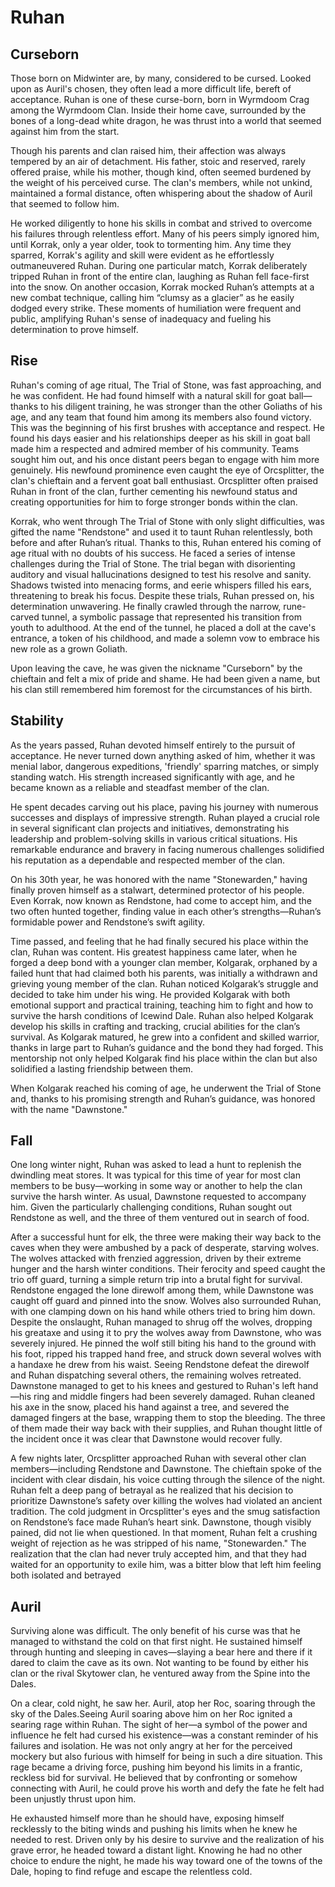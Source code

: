 # Ruhan

## Curseborn

Those born on Midwinter are, by many, considered to be cursed. Looked upon as Auril's chosen, they often lead a more difficult life, bereft of acceptance. Ruhan is one of these curse-born, born in Wyrmdoom Crag among the Wyrmdoom Clan. Inside their home cave, surrounded by the bones of a long-dead white dragon, he was thrust into a world that seemed against him from the start.

Though his parents and clan raised him, their affection was always tempered by an air of detachment. His father, stoic and reserved, rarely offered praise, while his mother, though kind, often seemed burdened by the weight of his perceived curse. The clan's members, while not unkind, maintained a formal distance, often whispering about the shadow of Auril that seemed to follow him.

He worked diligently to hone his skills in combat and strived to overcome his failures through relentless effort. Many of his peers simply ignored him, until Korrak, only a year older, took to tormenting him. Any time they sparred, Korrak's agility and skill were evident as he effortlessly outmaneuvered Ruhan. During one particular match, Korrak deliberately tripped Ruhan in front of the entire clan, laughing as Ruhan fell face-first into the snow. On another occasion, Korrak mocked Ruhan’s attempts at a new combat technique, calling him “clumsy as a glacier” as he easily dodged every strike. These moments of humiliation were frequent and public, amplifying Ruhan's sense of inadequacy and fueling his determination to prove himself. 

## Rise

Ruhan's coming of age ritual, The Trial of Stone, was fast approaching, and he was confident. He had found himself with a natural skill for goat ball—thanks to his diligent training, he was stronger than the other Goliaths of his age, and any team that found him among its members also found victory. This was the beginning of his first brushes with acceptance and respect. He found his days easier and his relationships deeper as his skill in goat ball made him a respected and admired member of his community. Teams sought him out, and his once distant peers began to engage with him more genuinely. His newfound prominence even caught the eye of Orcsplitter, the clan's chieftain and a fervent goat ball enthusiast. Orcsplitter often praised Ruhan in front of the clan, further cementing his newfound status and creating opportunities for him to forge stronger bonds within the clan.

Korrak, who went through The Trial of Stone with only slight difficulties, was gifted the name "Rendstone" and used it to taunt Ruhan relentlessly, both before and after Ruhan’s ritual. Thanks to this, Ruhan entered his coming of age ritual with no doubts of his success. He faced a series of intense challenges during the Trial of Stone. The trial began with disorienting auditory and visual hallucinations designed to test his resolve and sanity. Shadows twisted into menacing forms, and eerie whispers filled his ears, threatening to break his focus. Despite these trials, Ruhan pressed on, his determination unwavering. He finally crawled through the narrow, rune-carved tunnel, a symbolic passage that represented his transition from youth to adulthood. At the end of the tunnel, he placed a doll at the cave's entrance, a token of his childhood, and made a solemn vow to embrace his new role as a grown Goliath.

Upon leaving the cave, he was given the nickname "Curseborn" by the chieftain and felt a mix of pride and shame. He had been given a name, but his clan still remembered him foremost for the circumstances of his birth.


## Stability

As the years passed, Ruhan devoted himself entirely to the pursuit of acceptance. He never turned down anything asked of him, whether it was menial labor, dangerous expeditions, 'friendly' sparring matches, or simply standing watch. His strength increased significantly with age, and he became known as a reliable and steadfast member of the clan.

He spent decades carving out his place, paving his journey with numerous successes and displays of impressive strength. Ruhan played a crucial role in several significant clan projects and initiatives, demonstrating his leadership and problem-solving skills in various critical situations. His remarkable endurance and bravery in facing numerous challenges solidified his reputation as a dependable and respected member of the clan.

On his 30th year, he was honored with the name "Stonewarden," having finally proven himself as a stalwart, determined protector of his people. Even Korrak, now known as Rendstone, had come to accept him, and the two often hunted together, finding value in each other’s strengths—Ruhan’s formidable power and Rendstone’s swift agility.

Time passed, and feeling that he had finally secured his place within the clan, Ruhan was content. His greatest happiness came later, when he forged a deep bond with a younger clan member, Kolgarak, orphaned by a failed hunt that had claimed both his parents, was initially a withdrawn and grieving young member of the clan. Ruhan noticed Kolgarak’s struggle and decided to take him under his wing. He provided Kolgarak with both emotional support and practical training, teaching him to fight and how to survive the harsh conditions of Icewind Dale. Ruhan also helped Kolgarak develop his skills in crafting and tracking, crucial abilities for the clan’s survival. As Kolgarak matured, he grew into a confident and skilled warrior, thanks in large part to Ruhan’s guidance and the bond they had forged. This mentorship not only helped Kolgarak find his place within the clan but also solidified a lasting friendship between them.

When Kolgarak reached his coming of age, he underwent the Trial of Stone and, thanks to his promising strength and Ruhan’s guidance, was honored with the name "Dawnstone."

## Fall

One long winter night, Ruhan was asked to lead a hunt to replenish the dwindling meat stores. It was typical for this time of year for most clan members to be busy—working in some way or another to help the clan survive the harsh winter. As usual, Dawnstone requested to accompany him. Given the particularly challenging conditions, Ruhan sought out Rendstone as well, and the three of them ventured out in search of food.

After a successful hunt for elk, the three were making their way back to the caves when they were ambushed by a pack of desperate, starving wolves. The wolves attacked with frenzied aggression, driven by their extreme hunger and the harsh winter conditions. Their ferocity and speed caught the trio off guard, turning a simple return trip into a brutal fight for survival. Rendstone engaged the lone direwolf among them, while Dawnstone was caught off guard and pinned into the snow. Wolves also surrounded Ruhan, with one clamping down on his hand while others tried to bring him down. Despite the onslaught, Ruhan managed to shrug off the wolves, dropping his greataxe and using it to pry the wolves away from Dawnstone, who was severely injured. He pinned the wolf still biting his hand to the ground with his foot, ripped his trapped hand free, and struck down several wolves with a handaxe he drew from his waist. Seeing Rendstone defeat the direwolf and Ruhan dispatching several others, the remaining wolves retreated. Dawnstone managed to get to his knees and gestured to Ruhan's left hand—his ring and middle fingers had been severely damaged. Ruhan cleaned his axe in the snow, placed his hand against a tree, and severed the damaged fingers at the base, wrapping them to stop the bleeding. The three of them made their way back with their supplies, and Ruhan thought little of the incident once it was clear that Dawnstone would recover fully.

A few nights later, Orcsplitter approached Ruhan with several other clan members—including Rendstone and Dawnstone. The chieftain spoke of the incident with clear disdain, his voice cutting through the silence of the night. Ruhan felt a deep pang of betrayal as he realized that his decision to prioritize Dawnstone’s safety over killing the wolves had violated an ancient tradition. The cold judgment in Orcsplitter's eyes and the smug satisfaction on Rendstone’s face made Ruhan’s heart sink. Dawnstone, though visibly pained, did not lie when questioned. In that moment, Ruhan felt a crushing weight of rejection as he was stripped of his name, "Stonewarden." The realization that the clan had never truly accepted him, and that they had waited for an opportunity to exile him, was a bitter blow that left him feeling both isolated and betrayed

## Auril

Surviving alone was difficult. The only benefit of his curse was that he managed to withstand the cold on that first night. He sustained himself through hunting and sleeping in caves—slaying a bear here and there if it dared to claim the cave as its own. Not wanting to be found by either his clan or the rival Skytower clan, he ventured away from the Spine into the Dales.

On a clear, cold night, he saw her. Auril, atop her Roc, soaring through the sky of the Dales.Seeing Auril soaring above him on her Roc ignited a searing rage within Ruhan. The sight of her—a symbol of the power and influence he felt had cursed his existence—was a constant reminder of his failures and isolation. He was not only angry at her for the perceived mockery but also furious with himself for being in such a dire situation. This rage became a driving force, pushing him beyond his limits in a frantic, reckless bid for survival. He believed that by confronting or somehow connecting with Auril, he could prove his worth and defy the fate he felt had been unjustly thrust upon him. 

He exhausted himself more than he should have, exposing himself recklessly to the biting winds and pushing his limits when he knew he needed to rest. Driven only by his desire to survive and the realization of his grave error, he headed toward a distant light. Knowing he had no other choice to endure the night, he made his way toward one of the towns of the Dale, hoping to find refuge and escape the relentless cold.

